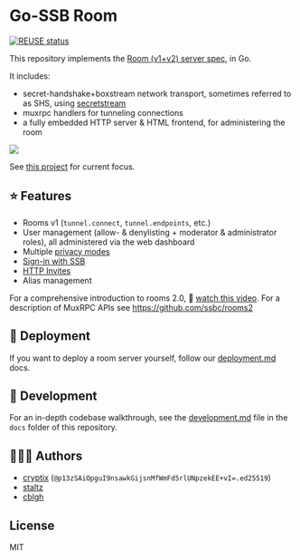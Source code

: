 <!--
SPDX-FileCopyrightText: 2021 The NGI Pointer Secure-Scuttlebutt Team of 2020/2021

SPDX-License-Identifier: CC0-1.0
-->

# Go-SSB Room
[![REUSE status](https://api.reuse.software/badge/github.com/ssbc/go-ssb-room)](https://api.reuse.software/info/github.com/ssbc/go-ssb-room)

This repository implements the [Room (v1+v2) server spec](https://github.com/ssbc/rooms2), in Go.

It includes:
* secret-handshake+boxstream network transport, sometimes referred to as SHS, using [secretstream](https://github.com/ssbc/go-secretstream)
* muxrpc handlers for tunneling connections
* a fully embedded HTTP server & HTML frontend, for administering the room

![](./docs/images/screenshot.png)

See [this project](https://github.com/orgs/ssbc/projects/2) for current focus.

## :star: Features

* Rooms v1 (`tunnel.connect`, `tunnel.endpoints`, etc.)
* User management (allow- & denylisting + moderator & administrator roles), all administered via the web dashboard
* Multiple [privacy modes](https://ssbc.github.io/rooms2/#privacy-modes)
* [Sign-in with SSB](https://ssbc.github.io/ssb-http-auth-spec/)
* [HTTP Invites](https://github.com/ssbc/ssb-http-invite-spec)
* Alias management

For a comprehensive introduction to rooms 2.0, 🎥 [watch this video](https://www.youtube.com/watch?v=W5p0y_MWwDE).
For a description of MuxRPC APIs see https://github.com/ssbc/rooms2

## :rocket: Deployment

If you want to deploy a room server yourself, follow our [deployment.md](./docs/deployment.md) docs.

## :wrench: Development

For an in-depth codebase walkthrough, see the [development.md](./docs/development.md) file in the `docs` folder of this repository.

## :people_holding_hands: Authors

* [cryptix](https://github.com/cryptix) (`@p13zSAiOpguI9nsawkGijsnMfWmFd5rlUNpzekEE+vI=.ed25519`)
* [staltz](https://github.com/staltz)
* [cblgh](https://github.com/cblgh)

## License

MIT
